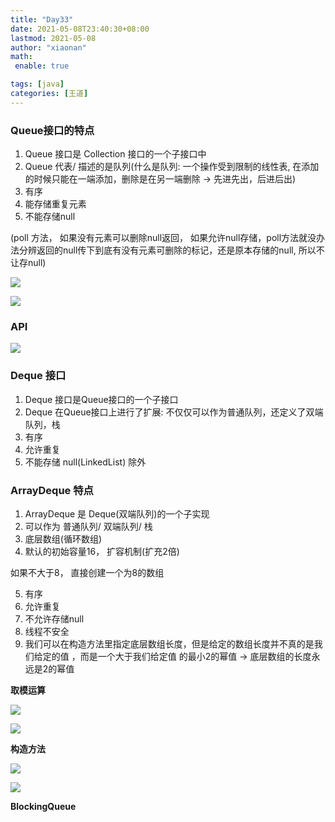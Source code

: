 ```yaml
---
title: "Day33"
date: 2021-05-08T23:40:30+08:00
lastmod: 2021-05-08
author: "xiaonan"
math:
 enable: true

tags: [java]
categories: [王道]
---
```


### Queue接口的特点

1. Queue 接口是 Collection 接口的一个子接口中
2. Queue 代表/ 描述的是队列(什么是队列: 一个操作受到限制的线性表, 在添加的时候只能在一端添加，删除是在另一端删除 -> 先进先出，后进后出)
3. 有序
4. 能存储重复元素
5. 不能存储null

(poll 方法， 如果没有元素可以删除null返回， 如果允许null存储，poll方法就没办法分辨返回的null传下到底有没有元素可删除的标记，还是原本存储的null, 所以不让存null)

![](https://img.fengqigang.cn//img/20210508105934.png)

![](https://img.fengqigang.cn//img/20210508110024.png)

### API

![](https://img.fengqigang.cn//img/20210508110328.png)


### Deque 接口

1. Deque 接口是Queue接口的一个子接口
2. Deque 在Queue接口上进行了扩展: 不仅仅可以作为普通队列，还定义了双端队列，栈
3. 有序
4. 允许重复
5. 不能存储 null(LinkedList) 除外


### ArrayDeque 特点

1. ArrayDeque 是 Deque(双端队列)的一个子实现
2. 可以作为 普通队列/ 双端队列/ 栈
3. 底层数组(循环数组)
4. 默认的初始容量16， 扩容机制(扩充2倍)

如果不大于8， 直接创建一个为8的数组

5. 有序
6. 允许重复
7. 不允许存储null
8. 线程不安全
9. 我们可以在构造方法里指定底层数组长度，但是给定的数组长度并不真的是我们给定的值 ，而是一个大于我们给定值 的最小2的幂值  -> 底层数组的长度永远是2的幂值 





**取模运算**

![](https://img.fengqigang.cn//img/20210508112009.png)


![](https://img.fengqigang.cn//img/20210508114420.png)

**构造方法**

![](https://img.fengqigang.cn//img/20210508112027.png)


![](https://img.fengqigang.cn//img/20210508112131.png)


**BlockingQueue**


